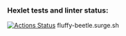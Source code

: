 ### Hexlet tests and linter status:
[![Actions Status](https://github.com/PZhukovski/layout-designer-project-lvl1/workflows/hexlet-check/badge.svg)](https://github.com/PZhukovski/layout-designer-project-lvl1/actions)
fluffy-beetle.surge.sh
